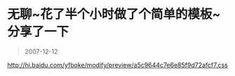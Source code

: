 # 无聊~花了半个小时做了个简单的模板~分享了一下 

> 2007-12-12

<div class="pcs-article-content_ptkaiapt4bxy_baiduscarticle" id="detailArticleContent_ptkaiapt4bxy_baiduscarticle">
 <a href="http://hi.baidu.com/yfboke/modify/preview/a5c9644c7e6e85f9d72afcf7.css">
  http://hi.baidu.com/yfboke/modify/preview/a5c9644c7e6e85f9d72afcf7.css
 </a>
</div>



